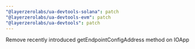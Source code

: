 ```yaml
---
"@layerzerolabs/ua-devtools-solana": patch
"@layerzerolabs/ua-devtools-evm": patch
"@layerzerolabs/ua-devtools": patch
---
```


Remove recently introduced getEndpointConfigAddress method on IOApp
